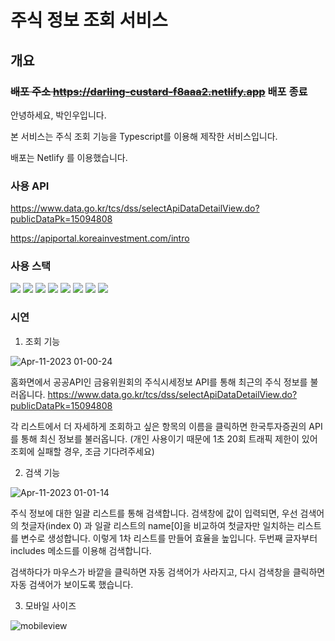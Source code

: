# 주식 정보 조회 서비스

## 개요

### ~~배포 주소 https://darling-custard-f8aaa2.netlify.app~~ 배포 종료

안녕하세요, 박인우입니다.

본 서비스는 주식 조회 기능을 Typescript를 이용해 제작한 서비스입니다.

배포는 Netlify 를 이용했습니다.

### 사용 API
https://www.data.go.kr/tcs/dss/selectApiDataDetailView.do?publicDataPk=15094808

https://apiportal.koreainvestment.com/intro

### 사용 스택
<div align=left> 
  <img src="https://img.shields.io/badge/html5-E34F26?style=for-the-badge&logo=html5&logoColor=white"> 
  <img src="https://img.shields.io/badge/css-1572B6?style=for-the-badge&logo=css3&logoColor=white"> 
  <img src="https://img.shields.io/badge/javascript-F7DF1E?style=for-the-badge&logo=javascript&logoColor=black"> 
  <img src="https://img.shields.io/badge/react-61DAFB?style=for-the-badge&logo=react&logoColor=black">
  <img src="https://img.shields.io/badge/react router-512BD4?style=for-the-badge&logo=react router&logoColor=black">
  <img src="https://img.shields.io/badge/Axios-5A29E4?style=for-the-badge&logo=Axios&logoColor=white">
  <img src="https://img.shields.io/badge/styled-components-DB7093?style=for-the-badge&logo=styled-components&logoColor=white">
  <img src="https://img.shields.io/badge/npm-CB3837?style=for-the-badge&logo=npm&logoColor=white">
</div>

### 시연 

1. 조회 기능

![Apr-11-2023 01-00-24](https://user-images.githubusercontent.com/111216062/230941352-8668dc32-57f1-4b5f-abcb-445c5fea6d33.gif)

홈화면에서 공공API인 금융위원회의 주식시세정보 API를 통해 최근의 주식 정보를 불러옵니다.
https://www.data.go.kr/tcs/dss/selectApiDataDetailView.do?publicDataPk=15094808

각 리스트에서 더 자세하게 조회하고 싶은 항목의 이름을 클릭하면 한국투자증권의 API를 통해 최신 정보를 불러옵니다.
(개인 사용이기 때문에 1초 20회 트래픽 제한이 있어 조회에 실패할 경우, 조금 기다려주세요)

2. 검색 기능

![Apr-11-2023 01-01-14](https://user-images.githubusercontent.com/111216062/230941465-97da44f3-7d65-4d01-b886-d7e49a859d05.gif)

주식 정보에 대한 일괄 리스트를 통해 검색합니다.
검색창에 값이 입력되면, 우선 검색어의 첫글자(index 0) 과 일괄 리스트의 name[0]을 비교하여 첫글자만 일치하는 리스트를 변수로 생성합니다.
이렇게 1차 리스트를 만들어 효율을 높입니다.
두번째 글자부터 includes 메소드를 이용해 검색합니다.

검색하다가 마우스가 바깥을 클릭하면 자동 검색어가 사라지고, 다시 검색창을 클릭하면 자동 검색어가 보이도록 했습니다.



3. 모바일 사이즈


![mobileview](https://github.com/eatdrink0507/toy-stock/assets/111216062/d6bec58b-a9a8-449a-9d13-a997a2c44d25)

